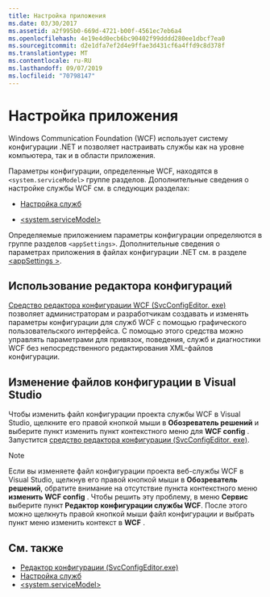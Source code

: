 ```yaml
---
title: Настройка приложения
ms.date: 03/30/2017
ms.assetid: a2f995b0-669d-4721-b00f-4561ec7eb6a4
ms.openlocfilehash: 4e19e4d0ecb6bc90402f99dddd280ee1dbcf7ea0
ms.sourcegitcommit: d2e1dfa7ef2d4e9ffae3d431cf6a4ffd9c8d378f
ms.translationtype: MT
ms.contentlocale: ru-RU
ms.lasthandoff: 09/07/2019
ms.locfileid: "70798147"
---
```

# <a name="configuring-your-application"></a>Настройка приложения
Windows Communication Foundation (WCF) использует систему конфигурации .NET и позволяет настраивать службы как на уровне компьютера, так и в области приложения.  
  
 Параметры конфигурации, определенные WCF, находятся в `<system.serviceModel>` группе разделов. Дополнительные сведения о настройке службы WCF см. в следующих разделах:  
  
- [Настройка служб](../configuring-services.md)  
  
- [\<system.serviceModel>](../../configure-apps/file-schema/wcf/system-servicemodel.md)  
  
 Определяемые приложением параметры конфигурации определяются в группе разделов `<appSettings>`. Дополнительные сведения о параметрах приложения в файлах конфигурации .NET см. в разделе [ \<appSettings >](https://go.microsoft.com/fwlink/?LinkId=95159).  
  
## <a name="using-the-configuration-editor"></a>Использование редактора конфигураций  
 [Средство редактора конфигурации WCF (SvcConfigEditor. exe)](../configuration-editor-tool-svcconfigeditor-exe.md) позволяет администраторам и разработчикам создавать и изменять параметры конфигурации для служб WCF с помощью графического пользовательского интерфейса. С помощью этого средства можно управлять параметрами для привязок, поведения, служб и диагностики WCF без непосредственного редактирования XML-файлов конфигурации.  
  
## <a name="editing-configuration-files-in-visual-studio"></a>Изменение файлов конфигурации в Visual Studio  
 Чтобы изменить файл конфигурации проекта службы WCF в Visual Studio, щелкните его правой кнопкой мыши в **Обозреватель решений** и выберите пункт изменить пункт контекстного меню для **WCF config** . Запустится [средство редактора конфигурации (SvcConfigEditor. exe)](../configuration-editor-tool-svcconfigeditor-exe.md).  
  
> [!NOTE]
> Если вы изменяете файл конфигурации проекта веб-службы WCF в Visual Studio, щелкнув его правой кнопкой мыши в **Обозреватель решений**, обратите внимание на отсутствие пункта контекстного меню **изменить WCF config** . Чтобы решить эту проблему, в меню **Сервис** выберите пункт **Редактор конфигурации службы WCF**. После этого можно щелкнуть правой кнопкой мыши файл конфигурации и выбрать пункт меню изменить контекст в **WCF** .  
  
## <a name="see-also"></a>См. также

- [Редактор конфигурации (SvcConfigEditor.exe)](../configuration-editor-tool-svcconfigeditor-exe.md)
- [Настройка служб](../configuring-services.md)
- [\<system.serviceModel>](../../configure-apps/file-schema/wcf/system-servicemodel.md)
